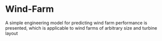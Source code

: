 # Wind-Farm
A simple engineering model for predicting wind farm performance is presented, which is applicable to wind farms of arbitrary size and turbine layout
